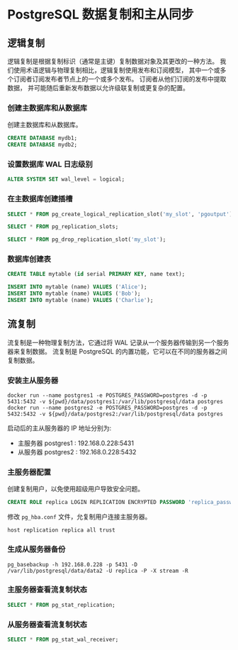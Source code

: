 # PostgreSQL 数据复制和主从同步

## 逻辑复制

逻辑复制是根据复制标识（通常是主键）复制数据对象及其更改的一种方法。 我们使用术语逻辑与物理复制相比，逻辑复制使用发布和订阅模型， 其中一个或多个订阅者订阅发布者节点上的一个或多个发布。 订阅者从他们订阅的发布中提取数据， 并可能随后重新发布数据以允许级联复制或更复杂的配置。

### 创建主数据库和从数据库

创建主数据库和从数据库。

```sql
CREATE DATABASE mydb1;
CREATE DATABASE mydb2;
```

### 设置数据库 WAL 日志级别

```sql
ALTER SYSTEM SET wal_level = logical;
```

### 在主数据库创建插槽

```sql
SELECT * FROM pg_create_logical_replication_slot('my_slot', 'pgoutput');
```

```sql
SELECT * FROM pg_replication_slots;
```

```sql
SELECT * FROM pg_drop_replication_slot('my_slot');
```

### 数据库创建表

```sql
CREATE TABLE mytable (id serial PRIMARY KEY, name text);

INSERT INTO mytable (name) VALUES ('Alice');
INSERT INTO mytable (name) VALUES ('Bob');
INSERT INTO mytable (name) VALUES ('Charlie');
```

## 流复制

流复制是一种物理复制方法，它通过将 WAL 记录从一个服务器传输到另一个服务器来复制数据。 流复制是 PostgreSQL 的内置功能，它可以在不同的服务器之间复制数据。

### 安装主从服务器

```shell
docker run --name postgres1 -e POSTGRES_PASSWORD=postgres -d -p 5431:5432 -v ${pwd}/data/postgres1:/var/lib/postgresql/data postgres
docker run --name postgres2 -e POSTGRES_PASSWORD=postgres -d -p 5432:5432 -v ${pwd}/data/postgres2:/var/lib/postgresql/data postgres
```

启动后的主从服务器的 IP 地址分别为:

- 主服务器 postgres1 : 192.168.0.228:5431
- 从服务器 postgres2 : 192.168.0.228:5432


### 主服务器配置

创建复制用户，以免使用超级用户导致安全问题。
    
```sql
CREATE ROLE replica LOGIN REPLICATION ENCRYPTED PASSWORD 'replica_password';
```

修改 `pg_hba.conf` 文件，允复制用户连接主服务器。

```shell
host replication replica all trust
```

### 生成从服务器备份

```shell
pg_basebackup -h 192.168.0.228 -p 5431 -D /var/lib/postgresql/data/data2 -U replica -P -X stream -R
```

### 主服务器查看流复制状态

```sql
SELECT * FROM pg_stat_replication;
```

### 从服务器查看流复制状态

```sql
SELECT * FROM pg_stat_wal_receiver;
```








